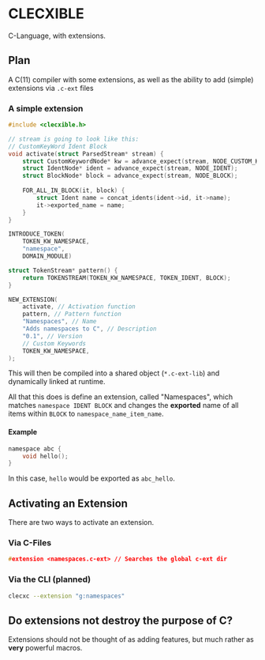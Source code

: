 # CLECXIBLE

C-Language, with extensions.


## Plan
A C(11) compiler with some extensions, as well as the ability to add (simple) extensions via `.c-ext` files

### A simple extension
```c
#include <clecxible.h>

// stream is going to look like this:
// CustomKeyWord Ident Block
void activate(struct ParsedStream* stream) {
	struct CustomKeywordNode* kw = advance_expect(stream, NODE_CUSTOM_KEYWORD);
	struct IdentNode* ident = advance_expect(stream, NODE_IDENT);
	struct BlockNode* block = advance_expect(stream, NODE_BLOCK);
	
	FOR_ALL_IN_BLOCK(it, block) {
		struct Ident name = concat_idents(ident->id, it->name);
		it->exported_name = name;
	}
}

INTRODUCE_TOKEN(
	TOKEN_KW_NAMESPACE,
	"namespace",
	DOMAIN_MODULE)

struct TokenStream* pattern() {
	return TOKENSTREAM(TOKEN_KW_NAMESPACE, TOKEN_IDENT, BLOCK);
}

NEW_EXTENSION(
	activate, // Activation function
	pattern, // Pattern function
	"Namespaces", // Name
	"Adds namespaces to C", // Description
	"0.1", // Version
	// Custom Keywords
	TOKEN_KW_NAMESPACE,
);
```

This will then be compiled into a shared object (`*.c-ext-lib`) and dynamically linked at runtime.

All that this does is define an extension, called "Namespaces", which matches `namespace IDENT BLOCK` and changes the **exported** name of all items within `BLOCK` to `namespace_name_item_name`.


#### Example
```c
namespace abc {
	void hello();
}
```

In this case, `hello` would be exported as `abc_hello`.



## Activating an Extension

There are two ways to activate an extension.

### Via C-Files
```c
#extension <namespaces.c-ext> // Searches the global c-ext dir
```

### Via the CLI (planned)
```bash
clecxc --extension "g:namespaces"
```

## Do extensions not destroy the purpose of C?
Extensions should not be thought of as adding features, but much rather as **very** powerful macros.
